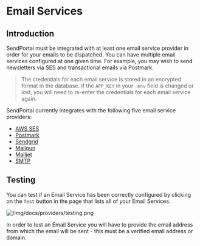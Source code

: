 # Email Services

## Introduction
SendPortal must be integrated with at least one email service provider in order for your emails to be dispatched. You can have multiple email services configured at one given time. For example, you may wish to send newsletters via SES and transactional emails via Postmark.

> The credentials for each email service is stored in an encrypted format in the database. If the `APP_KEY` in your `.env` field is changed or lost, you will need to re-enter the credentials for each email service again.

SendPortal currently integrates with the following five email service providers:

- [AWS SES](/docs/v2/email-services/aws)
- [Postmark](/docs/v2/email-services/postmark)
- [Sendgrid](/docs/v2/email-services/sendgrid)
- [Mailgun](/docs/v2/email-services/mailgun)
- [Mailjet](/docs/v2/email-services/mailjet)
- [SMTP](/docs/v2/email-services/smtp)

## Testing

You can test if an Email Service has been correctly configured by clicking on the `Test` button in the page that lists all of your Email Services.  

![/img/docs/providers/testing.png](/img/docs/providers/testing.png)

In order to test an Email Service you will have to provide the email address from which the email will be sent - this must be a verified email address or domain.
